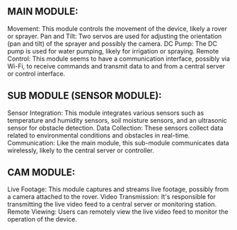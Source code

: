 ## MAIN MODULE:
Movement: This module controls the movement of the device, likely a rover or sprayer.
Pan and Tilt: Two servos are used for adjusting the orientation (pan and tilt) of the sprayer and possibly the camera.
DC Pump: The DC pump is used for water pumping, likely for irrigation or spraying.
Remote Control: This module seems to have a communication interface, possibly via Wi-Fi, to receive commands and transmit data to and from a central server or control interface.

## SUB MODULE (SENSOR MODULE):
Sensor Integration: This module integrates various sensors such as temperature and humidity sensors, soil moisture sensors, and an ultrasonic sensor for obstacle detection.
Data Collection: These sensors collect data related to environmental conditions and obstacles in real-time.
Communication: Like the main module, this sub-module communicates data wirelessly, likely to the central server or controller.

## CAM MODULE:
Live Footage: This module captures and streams live footage, possibly from a camera attached to the rover.
Video Transmission: It's responsible for transmitting the live video feed to a central server or monitoring station.
Remote Viewing: Users can remotely view the live video feed to monitor the operation of the device.
